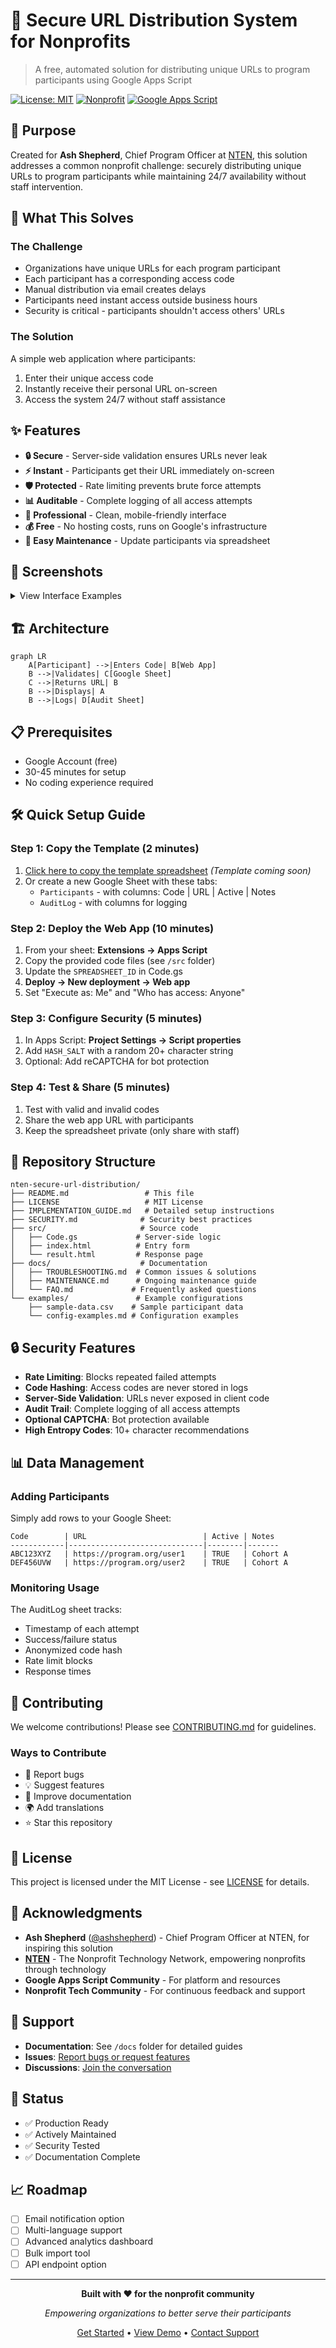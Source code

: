 # 🔐 Secure URL Distribution System for Nonprofits

> A free, automated solution for distributing unique URLs to program participants using Google Apps Script

[![License: MIT](https://img.shields.io/badge/License-MIT-yellow.svg)](https://opensource.org/licenses/MIT)
[![Nonprofit](https://img.shields.io/badge/Built%20for-Nonprofits-green)](https://nten.org)
[![Google Apps Script](https://img.shields.io/badge/Platform-Google%20Apps%20Script-blue)](https://script.google.com)

## 🎯 Purpose

Created for **Ash Shepherd**, Chief Program Officer at [NTEN](https://nten.org), this solution addresses a common nonprofit challenge: securely distributing unique URLs to program participants while maintaining 24/7 availability without staff intervention.

## 🚀 What This Solves

### The Challenge
- Organizations have unique URLs for each program participant
- Each participant has a corresponding access code  
- Manual distribution via email creates delays
- Participants need instant access outside business hours
- Security is critical - participants shouldn't access others' URLs

### The Solution
A simple web application where participants:
1. Enter their unique access code
2. Instantly receive their personal URL on-screen
3. Access the system 24/7 without staff assistance

## ✨ Features

- **🔒 Secure** - Server-side validation ensures URLs never leak
- **⚡ Instant** - Participants get their URL immediately on-screen
- **🛡️ Protected** - Rate limiting prevents brute force attempts
- **📊 Auditable** - Complete logging of all access attempts
- **🎨 Professional** - Clean, mobile-friendly interface
- **💰 Free** - No hosting costs, runs on Google's infrastructure
- **🔧 Easy Maintenance** - Update participants via spreadsheet

## 📸 Screenshots

<details>
<summary>View Interface Examples</summary>

### Entry Form
Clean, professional interface where participants enter their access code:
```
┌─────────────────────────────────┐
│   Retrieve Your Program Link    │
├─────────────────────────────────┤
│                                 │
│  Access Code                    │
│  ┌───────────────────────────┐  │
│  │ Enter your code here      │  │
│  └───────────────────────────┘  │
│                                 │
│  [Get My Link]                  │
│                                 │
└─────────────────────────────────┘
```

### Success Response
Immediate display of the participant's unique URL:
```
┌─────────────────────────────────┐
│        Your Link                │
├─────────────────────────────────┤
│                                 │
│  https://your-program-url.com   │
│                                 │
│  Bookmark it for next time.     │
│                                 │
└─────────────────────────────────┘
```

</details>

## 🏗️ Architecture

```mermaid
graph LR
    A[Participant] -->|Enters Code| B[Web App]
    B -->|Validates| C[Google Sheet]
    C -->|Returns URL| B
    B -->|Displays| A
    B -->|Logs| D[Audit Sheet]
```

## 📋 Prerequisites

- Google Account (free)
- 30-45 minutes for setup
- No coding experience required

## 🛠️ Quick Setup Guide

### Step 1: Copy the Template (2 minutes)
1. [Click here to copy the template spreadsheet](https://docs.google.com/spreadsheets/d/YOUR_TEMPLATE_ID) *(Template coming soon)*
2. Or create a new Google Sheet with these tabs:
   - `Participants` - with columns: Code | URL | Active | Notes
   - `AuditLog` - with columns for logging

### Step 2: Deploy the Web App (10 minutes)
1. From your sheet: **Extensions → Apps Script**
2. Copy the provided code files (see `/src` folder)
3. Update the `SPREADSHEET_ID` in Code.gs
4. **Deploy → New deployment → Web app**
5. Set "Execute as: Me" and "Who has access: Anyone"

### Step 3: Configure Security (5 minutes)
1. In Apps Script: **Project Settings → Script properties**
2. Add `HASH_SALT` with a random 20+ character string
3. Optional: Add reCAPTCHA for bot protection

### Step 4: Test & Share (5 minutes)
1. Test with valid and invalid codes
2. Share the web app URL with participants
3. Keep the spreadsheet private (only share with staff)

## 📁 Repository Structure

```
nten-secure-url-distribution/
├── README.md                 # This file
├── LICENSE                   # MIT License
├── IMPLEMENTATION_GUIDE.md   # Detailed setup instructions
├── SECURITY.md              # Security best practices
├── src/                     # Source code
│   ├── Code.gs             # Server-side logic
│   ├── index.html          # Entry form
│   └── result.html         # Response page
├── docs/                    # Documentation
│   ├── TROUBLESHOOTING.md  # Common issues & solutions
│   ├── MAINTENANCE.md      # Ongoing maintenance guide
│   └── FAQ.md             # Frequently asked questions
└── examples/               # Example configurations
    ├── sample-data.csv    # Sample participant data
    └── config-examples.md # Configuration examples
```

## 🔒 Security Features

- **Rate Limiting**: Blocks repeated failed attempts
- **Code Hashing**: Access codes are never stored in logs
- **Server-Side Validation**: URLs never exposed in client code
- **Audit Trail**: Complete logging of all access attempts
- **Optional CAPTCHA**: Bot protection available
- **High Entropy Codes**: 10+ character recommendations

## 📊 Data Management

### Adding Participants
Simply add rows to your Google Sheet:
```
Code        | URL                          | Active | Notes
------------|------------------------------|--------|-------
ABC123XYZ   | https://program.org/user1    | TRUE   | Cohort A
DEF456UVW   | https://program.org/user2    | TRUE   | Cohort A
```

### Monitoring Usage
The AuditLog sheet tracks:
- Timestamp of each attempt
- Success/failure status
- Anonymized code hash
- Rate limit blocks
- Response times

## 🤝 Contributing

We welcome contributions! Please see [CONTRIBUTING.md](CONTRIBUTING.md) for guidelines.

### Ways to Contribute
- 🐛 Report bugs
- 💡 Suggest features
- 📝 Improve documentation
- 🌍 Add translations
- ⭐ Star this repository

## 📜 License

This project is licensed under the MIT License - see [LICENSE](LICENSE) for details.

## 🙏 Acknowledgments

- **Ash Shepherd** ([@ashshepherd](https://linkedin.com/in/ashshepherd)) - Chief Program Officer at NTEN, for inspiring this solution
- **[NTEN](https://nten.org)** - The Nonprofit Technology Network, empowering nonprofits through technology
- **Google Apps Script Community** - For platform and resources
- **Nonprofit Tech Community** - For continuous feedback and support

## 💬 Support

- **Documentation**: See `/docs` folder for detailed guides
- **Issues**: [Report bugs or request features](https://github.com/yourusername/nten-secure-url-distribution/issues)
- **Discussions**: [Join the conversation](https://github.com/yourusername/nten-secure-url-distribution/discussions)

## 🚦 Status

- ✅ Production Ready
- ✅ Actively Maintained
- ✅ Security Tested
- ✅ Documentation Complete

## 📈 Roadmap

- [ ] Email notification option
- [ ] Multi-language support
- [ ] Advanced analytics dashboard
- [ ] Bulk import tool
- [ ] API endpoint option

---

<div align="center">

**Built with ❤️ for the nonprofit community**

*Empowering organizations to better serve their participants*

[Get Started](#-quick-setup-guide) • [View Demo](https://demo.example.com) • [Contact Support](mailto:support@example.com)

</div>
